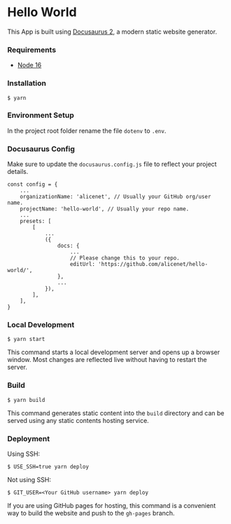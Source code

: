 # Hello World

This App is built using [Docusaurus 2](https://docusaurus.io/), a modern static website generator.

### Requirements
- [Node 16](https://nodejs.org/en/download/)

### Installation

```
$ yarn
```

### Environment Setup
In the project root folder rename the file `dotenv` to `.env`.

### Docusaurus Config
Make sure to update the `docusaurus.config.js` file to reflect your project details.
```
const config = {
    ...
    organizationName: 'alicenet', // Usually your GitHub org/user name.
    projectName: 'hello-world', // Usually your repo name.
    ...
    presets: [
        [
            ...
            ({
                docs: {
                    ...
                    // Please change this to your repo.
                    editUrl: 'https://github.com/alicenet/hello-world/',
                },
                ...
            }),
        ],
    ],
}
```

### Local Development

```
$ yarn start
```

This command starts a local development server and opens up a browser window. Most changes are reflected live without having to restart the server.

### Build

```
$ yarn build
```

This command generates static content into the `build` directory and can be served using any static contents hosting service.

### Deployment

Using SSH:

```
$ USE_SSH=true yarn deploy
```

Not using SSH:

```
$ GIT_USER=<Your GitHub username> yarn deploy
```

If you are using GitHub pages for hosting, this command is a convenient way to build the website and push to the `gh-pages` branch.
